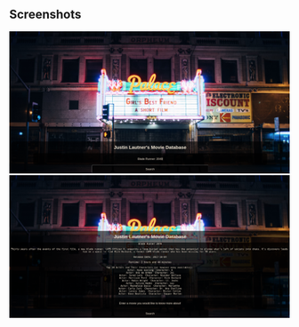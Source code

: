 ## Screenshots
![Movie Database](Screenshots/movie_database.png)
![Movie Database Results](Screenshots/movie_database_results.png)
